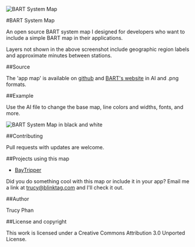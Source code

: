 ![BART System Map](https://raw.github.com/trucy/bart-map/master/etc/BART_cc_map_small.jpg)

#BART System Map

An open source BART system map I designed for developers who want to include a simple BART map in their applications.

Layers not shown in the above screenshot include geographic region labels and approximate minutes between stations.

##Source

The 'app map' is available on [github](https://github.com/trucy/bart-map) and [BART's website](http://www.bart.gov/schedules/developers/maps.aspx) in AI and .png formats.

##Example

Use the AI file to change the base map, line colors and widths, fonts, and more. 

![BART System Map in black and white ](https://raw.github.com/trucy/bart-map/master/etc/BART_cc_map_bw_small.jpg)

##Contributing

Pull requests with updates are welcome.

##Projects using this map

* [BayTripper](http://baytripper.org/)

Did you do something cool with this map or include it in your app? Email me a link at trucy@blinktag.com and I'll check it out.

##Author

Trucy Phan

##License and copyright

This work is licensed under a Creative Commons Attribution 3.0 Unported License.